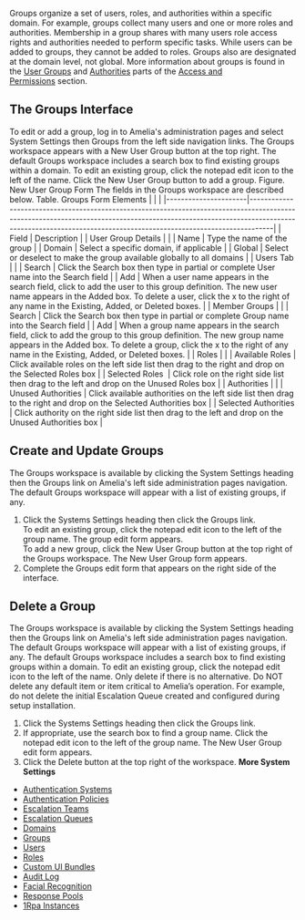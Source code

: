 Groups organize a set of users, roles, and authorities within a specific domain. For example, groups collect many users and one or more roles and authorities. Membership in a group shares with many users role access rights and authorities needed to perform specific tasks. While users can be added to groups, they cannot be added to roles. Groups also are designated at the domain level, not global.
More information about groups is found in the [User Groups](https://docs.ipsoft.com/display/AmeliaDocsV3/Access+and+Permissions#AccessandPermissions-UserGroupDefs) and [Authorities](https://docs.ipsoft.com/display/AmeliaDocsV3/Access+and+Permissions#AccessandPermissions-AuthorityDefs) parts of the [Access and Permissions](https://docs.ipsoft.com/display/AmeliaDocsV3/Access+and+Permissions) section.
## The Groups Interface
To edit or add a group, log in to Amelia's administration pages and select System Settings then Groups from the left side navigation links. The Groups workspace appears with a New User Group button at the top right.
The default Groups workspace includes a search box to find existing groups within a domain. To edit an existing group, click the notepad edit icon to the left of the name. Click the New User Group button to add a group.
Figure. New User Group Form
The fields in the Groups workspace are described below.
Table. Groups Form Elements
|                      |                                                                                                                                                                                                                                                |
|----------------------|------------------------------------------------------------------------------------------------------------------------------------------------------------------------------------------------------------------------------------------------|
| Field                | Description                                                                                                                                                                                                                                    |
| User Group Details   |                                                                                                                                                                                                                                                |
| Name                 | Type the name of the group                                                                                                                                                                                                                     |
| Domain               | Select a specific domain, if applicable                                                                                                                                                                                                        |
| Global               | Select or deselect to make the group available globally to all domains                                                                                                                                                                         |
| Users Tab            |                                                                                                                                                                                                                                                |
| Search               | Click the Search box then type in partial or complete User name into the Search field                                                                                                                                                          |
| Add                  | When a user name appears in the search field, click to add the user to this group definition. The new user name appears in the Added box. To delete a user, click the x to the right of any name in the Existing, Added, or Deleted boxes.     |
| Member Groups        |                                                                                                                                                                                                                                                |
| Search               | Click the Search box then type in partial or complete Group name into the Search field                                                                                                                                                         |
| Add                  | When a group name appears in the search field, click to add the group to this group definition. The new group name appears in the Added box. To delete a group, click the x to the right of any name in the Existing, Added, or Deleted boxes. |
| Roles                |                                                                                                                                                                                                                                                |
| Available Roles      | Click available roles on the left side list then drag to the right and drop on the Selected Roles box                                                                                                                                          |
| Selected Roles       | Click role on the right side list then drag to the left and drop on the Unused Roles box                                                                                                                                                       |
| Authorities          |                                                                                                                                                                                                                                                |
| Unused Authorities   | Click available authorities on the left side list then drag to the right and drop on the Selected Authorities box                                                                                                                              |
| Selected Authorities | Click authority on the right side list then drag to the left and drop on the Unused Authorities box                                                                                                                                            |
## Create and Update Groups
The Groups workspace is available by clicking the System Settings heading then the Groups link on Amelia's left side administration pages navigation. The default Groups workspace will appear with a list of existing groups, if any.
1.  Click the Systems Settings heading then click the Groups link.  
    To edit an existing group, click the notepad edit icon to the left of the group name. The group edit form appears.  
    To add a new group, click the New User Group button at the top right of the Groups workspace. The New User Group form appears.
2.  Complete the Groups edit form that appears on the right side of the interface.
## Delete a Group
The Groups workspace is available by clicking the System Settings heading then the Groups link on Amelia's left side administration pages navigation. The default Groups workspace will appear with a list of existing groups, if any.
The default Groups workspace includes a search box to find existing groups within a domain. To edit an existing group, click the notepad edit icon to the left of the name.
Only delete if there is no alternative. Do NOT delete any default item or item critical to Amelia’s operation. For example, do not delete the initial Escalation Queue created and configured during setup installation.
1.  Click the Systems Settings heading then click the Groups link.
2.  If appropriate, use the search box to find a group name. Click the notepad edit icon to the left of the group name. The New User Group edit form appears.
3.  Click the Delete button at the top right of the workspace.
**More System Settings**
-   [Authentication Systems](Authentication%20Systems)
-   [Authentication Policies](Authentication%20Policies)
-   [Escalation Teams](Escalation%20Teams)
-   [Escalation Queues](Escalation%20Queues)
-   [Domains](Domains)
-   [Groups](Groups)
-   [Users](Users)
-   [Roles](Roles)
-   [Custom UI Bundles](Custom%20UI%20Bundles)
-   [Audit Log](Audit%20Log)
-   [Facial Recognition](Facial%20Recognition)
-   [Response Pools](Response%20Pools)
-   [1Rpa Instances](1Rpa%20Instances)

